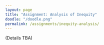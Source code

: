 ```yaml
---
layout: page
title: "Assignment: Analysis of Inequity"
doodle: "/doodle.png"
permalink: /assignments/inequity-analysis/
---
```



(Details TBA)
